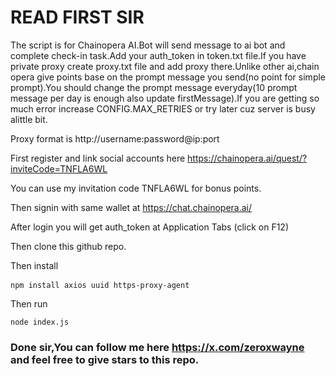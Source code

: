 # READ FIRST SIR
The script is for Chainopera AI.Bot will send message to ai bot and complete check-in task.Add your auth_token in token.txt file.If you have private proxy create proxy.txt file and add proxy there.Unlike other ai,chain opera give points base on the prompt message you send(no point for simple prompt).You should change the prompt message everyday(10 prompt message per day is enough also update firstMessage).If you are getting so much error increase CONFIG.MAX_RETRIES or try later cuz server is busy alittle bit.

Proxy format is http://username:password@ip:port

First register and link social accounts here https://chainopera.ai/quest/?inviteCode=TNFLA6WL

You can use my invitation code TNFLA6WL for bonus points.

Then signin with same wallet at https://chat.chainopera.ai/

After login you will get auth_token at Application Tabs (click on F12)

Then clone this github repo.

Then install <pre> ```npm install axios uuid https-proxy-agent ``` </pre>

Then run <pre>```node index.js```</pre>

### Done sir,You can follow me here https://x.com/zeroxwayne and feel free to give stars to this repo.
